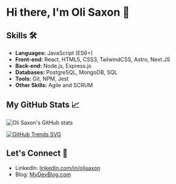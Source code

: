 # Hi there, I'm Oli Saxon 👋

## Skills 🛠️

- **Languages:** JavaScript (ES6+)
- **Front-end:** React, HTML5, CSS3, TailwindCSS, Astro, Next.JS
- **Back-end:** Node.js, Express.js
- **Databases:** PostgreSQL, MongoDB, SQL
- **Tools:** Git, NPM, Jest
- **Other Skills:** Agile and SCRUM

## My GitHub Stats 📈

![Oli Saxon's GitHub stats](https://github-readme-stats.vercel.app/api?username=osaxon&show_icons=true&theme=radical)

[![GitHub Trends SVG](https://api.githubtrends.io/user/svg/avgupta456/langs)](https://githubtrends.io)

## Let's Connect 🤝

- LinkedIn: [linkedin.com/in/olisaxon](https://linkedin.com/in/olisaxon)
- Blog: [MyDevBlog.com](http://olisaxon.com)

